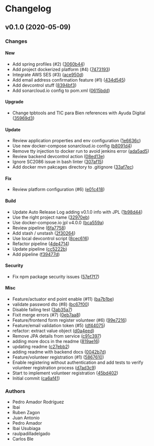 # Changelog

## v0.1.0 (2020-05-09)

### Changes

#### New

* Add spring profiles (#2) ([3060b44](https://github.com/docker-compose/compose/commit/3060b44))
* Add project dockerized platform (#4) ([7473193](https://github.com/docker-compose/compose/commit/7473193))
* Integrate AWS SES (#3) ([ace950d](https://github.com/docker-compose/compose/commit/ace950d))
* Add email address confirmation feature (#1) ([434d545](https://github.com/docker-compose/compose/commit/434d545))
* Add devcontrol stuff ([8394bf3](https://github.com/docker-compose/compose/commit/8394bf3))
* Add sonarcloud.io config to pom.xml ([0615bdd](https://github.com/docker-compose/compose/commit/0615bdd))

#### Upgrade

* Change tpbtools and TIC para Bien references with Ayuda Digital ([35969d3](https://github.com/docker-compose/compose/commit/35969d3))

#### Update

* Review application properties and env configuration ([1e6636c](https://github.com/docker-compose/compose/commit/1e6636c))
* Use new docker-compose sonarcloud.io config ([b8091d4](https://github.com/docker-compose/compose/commit/b8091d4))
* Remove tty injection to docker run to avoid jenkins error ([ada5ad5](https://github.com/docker-compose/compose/commit/ada5ad5))
* Review backend devcontrol action ([08ed13e](https://github.com/docker-compose/compose/commit/08ed13e))
* Ignore SC2086 issue in bash linter ([307af15](https://github.com/docker-compose/compose/commit/307af15))
* Add docker mvn pakcages directory to .gitignore ([33af7ec](https://github.com/docker-compose/compose/commit/33af7ec))

#### Fix

* Review platform configuration (#6) ([e01c418](https://github.com/docker-compose/compose/commit/e01c418))

#### Build

* Update Auto Release Log adding v0.1.0 info with JPL ([1b98d44](https://github.com/docker-compose/compose/commit/1b98d44))
* Use the right project name ([32970eb](https://github.com/docker-compose/compose/commit/32970eb))
* Use docker-compose.io jpl v4.0.0 ([bca559a](https://github.com/docker-compose/compose/commit/bca559a))
* Review pipeline ([6fa7758](https://github.com/docker-compose/compose/commit/6fa7758))
* Add stash / unstash ([2f30264](https://github.com/docker-compose/compose/commit/2f30264))
* Use local devcontrol script ([8cec616](https://github.com/docker-compose/compose/commit/8cec616))
* Refactor pipeline ([4de4714](https://github.com/docker-compose/compose/commit/4de4714))
* Update pipeline ([cc5222b](https://github.com/docker-compose/compose/commit/cc5222b))
* Add pipeline ([f39477d](https://github.com/docker-compose/compose/commit/f39477d))

#### Security

* Fix npm package security issues ([57ef7f7](https://github.com/docker-compose/compose/commit/57ef7f7))

#### Misc

* Feature/actuator end point enable (#11) ([ba7b1be](https://github.com/docker-compose/compose/commit/ba7b1be))
* validate password dto (#8) ([bc67f00](https://github.com/docker-compose/compose/commit/bc67f00))
* Disable failing test ([3ab35a7](https://github.com/docker-compose/compose/commit/3ab35a7))
* Fixit merge errors (#7) ([0eb7aa8](https://github.com/docker-compose/compose/commit/0eb7aa8))
* Feature/frontend form register volunteer (#6) ([99e7216](https://github.com/docker-compose/compose/commit/99e7216))
* Feature/email validation token (#5) ([df44075](https://github.com/docker-compose/compose/commit/df44075))
* refactor: extract value object ([d0a4eed](https://github.com/docker-compose/compose/commit/d0a4eed))
* Remove JPA details from service ([c91c397](https://github.com/docker-compose/compose/commit/c91c397))
* adding more docs in the readme ([819ae16](https://github.com/docker-compose/compose/commit/819ae16))
* updating readme ([c27ebb2](https://github.com/docker-compose/compose/commit/c27ebb2))
* adding readme with backend docs ([0042b7d](https://github.com/docker-compose/compose/commit/0042b7d))
* Feature/volunteer registration (#1) ([5867610](https://github.com/docker-compose/compose/commit/5867610))
* Enable registering without authentication and add tests to verify volunteer registration process ([d7ad3c9](https://github.com/docker-compose/compose/commit/d7ad3c9))
* Start to implement volunteer registration ([45bd402](https://github.com/docker-compose/compose/commit/45bd402))
* Initial commit ([ca6af41](https://github.com/docker-compose/compose/commit/ca6af41))

### Authors

* Pedro Amador Rodríguez
* Ibai
* Ruben Zagon
* Juan Antonio
* Pedro Amador
* Ibai Usubiaga
* raulpadilladelgado
* Carlos Ble

